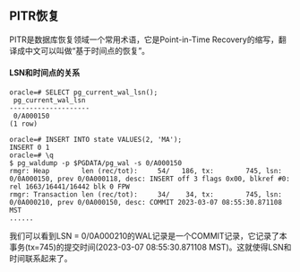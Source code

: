 ## PITR恢复

PITR是数据库恢复领域一个常用术语，它是Point-in-Time Recovery的缩写，翻译成中文可以叫做“基于时间点的恢复”。


#### LSN和时间点的关系

```
oracle=# SELECT pg_current_wal_lsn();
 pg_current_wal_lsn
--------------------
 0/A000150
(1 row)

oracle=# INSERT INTO state VALUES(2, 'MA');
INSERT 0 1
oracle=# \q
$ pg_waldump -p $PGDATA/pg_wal -s 0/A000150
rmgr: Heap        len (rec/tot):     54/   186, tx:        745, lsn: 0/0A000150, prev 0/0A000118, desc: INSERT off 3 flags 0x00, blkref #0: rel 1663/16441/16442 blk 0 FPW
rmgr: Transaction len (rec/tot):     34/    34, tx:        745, lsn: 0/0A000210, prev 0/0A000150, desc: COMMIT 2023-03-07 08:55:30.871108 MST
......
```
我们可以看到LSN = 0/0A000210的WAL记录是一个COMMIT记录，它记录了本事务(tx=745)的提交时间(2023-03-07 08:55:30.871108 MST)。这就使得LSN和时间联系起来了。


